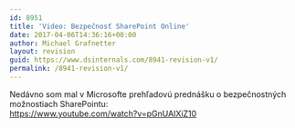 ```yaml
---
id: 8951
title: 'Video: Bezpečnosť SharePoint Online'
date: 2017-04-06T14:36:16+00:00
author: Michael Grafnetter
layout: revision
guid: https://www.dsinternals.com/8941-revision-v1/
permalink: /8941-revision-v1/
---
```

Nedávno som mal v&nbsp;Microsofte prehľadovú prednášku o&nbsp;bezpečnostných možnostiach SharePointu:  
<https://www.youtube.com/watch?v=pGnUAIXiZ10>